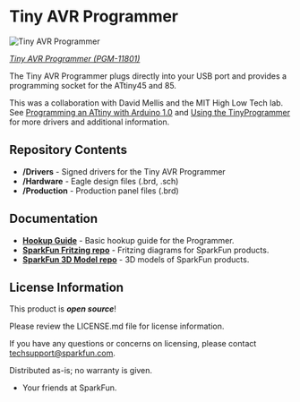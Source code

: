 Tiny AVR Programmer
===================

![Tiny AVR Programmer](https://cdn.sparkfun.com//assets/parts/8/1/1/1/11801-01.jpg)

[*Tiny AVR Programmer (PGM-11801)*](https://www.sparkfun.com/products/11801)

The Tiny AVR Programmer plugs directly into your USB port and provides a programming socket for the ATtiny45 and 85.

This was a collaboration with David Mellis and the MIT High Low Tech lab. 
See [Programming an ATtiny with Arduino 1.0](http://hlt.media.mit.edu/?p=1695) 
and [Using the TinyProgrammer](http://hlt.media.mit.edu/?p=1801) for more drivers and additional information.

Repository Contents
-------------------
* **/Drivers** - Signed drivers for the Tiny AVR Programmer
* **/Hardware** - Eagle design files (.brd, .sch)
* **/Production** - Production panel files (.brd)

Documentation
--------------
* **[Hookup Guide](https://learn.sparkfun.com/tutorials/tiny-avr-programmer-hookup-guide/)** - Basic hookup guide for the Programmer.
* **[SparkFun Fritzing repo](https://github.com/sparkfun/Fritzing_Parts)** - Fritzing diagrams for SparkFun products.
* **[SparkFun 3D Model repo](https://github.com/sparkfun/3D_Models)** - 3D models of SparkFun products. 

License Information
-------------------

This product is _**open source**_! 

Please review the LICENSE.md file for license information. 

If you have any questions or concerns on licensing, please contact techsupport@sparkfun.com.

Distributed as-is; no warranty is given.

- Your friends at SparkFun.